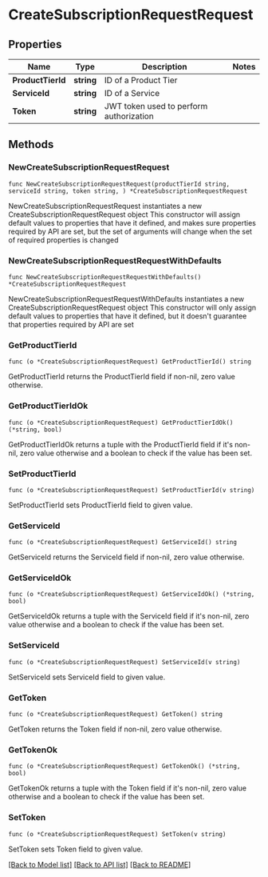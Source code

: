 # CreateSubscriptionRequestRequest

## Properties

Name | Type | Description | Notes
------------ | ------------- | ------------- | -------------
**ProductTierId** | **string** | ID of a Product Tier | 
**ServiceId** | **string** | ID of a Service | 
**Token** | **string** | JWT token used to perform authorization | 

## Methods

### NewCreateSubscriptionRequestRequest

`func NewCreateSubscriptionRequestRequest(productTierId string, serviceId string, token string, ) *CreateSubscriptionRequestRequest`

NewCreateSubscriptionRequestRequest instantiates a new CreateSubscriptionRequestRequest object
This constructor will assign default values to properties that have it defined,
and makes sure properties required by API are set, but the set of arguments
will change when the set of required properties is changed

### NewCreateSubscriptionRequestRequestWithDefaults

`func NewCreateSubscriptionRequestRequestWithDefaults() *CreateSubscriptionRequestRequest`

NewCreateSubscriptionRequestRequestWithDefaults instantiates a new CreateSubscriptionRequestRequest object
This constructor will only assign default values to properties that have it defined,
but it doesn't guarantee that properties required by API are set

### GetProductTierId

`func (o *CreateSubscriptionRequestRequest) GetProductTierId() string`

GetProductTierId returns the ProductTierId field if non-nil, zero value otherwise.

### GetProductTierIdOk

`func (o *CreateSubscriptionRequestRequest) GetProductTierIdOk() (*string, bool)`

GetProductTierIdOk returns a tuple with the ProductTierId field if it's non-nil, zero value otherwise
and a boolean to check if the value has been set.

### SetProductTierId

`func (o *CreateSubscriptionRequestRequest) SetProductTierId(v string)`

SetProductTierId sets ProductTierId field to given value.


### GetServiceId

`func (o *CreateSubscriptionRequestRequest) GetServiceId() string`

GetServiceId returns the ServiceId field if non-nil, zero value otherwise.

### GetServiceIdOk

`func (o *CreateSubscriptionRequestRequest) GetServiceIdOk() (*string, bool)`

GetServiceIdOk returns a tuple with the ServiceId field if it's non-nil, zero value otherwise
and a boolean to check if the value has been set.

### SetServiceId

`func (o *CreateSubscriptionRequestRequest) SetServiceId(v string)`

SetServiceId sets ServiceId field to given value.


### GetToken

`func (o *CreateSubscriptionRequestRequest) GetToken() string`

GetToken returns the Token field if non-nil, zero value otherwise.

### GetTokenOk

`func (o *CreateSubscriptionRequestRequest) GetTokenOk() (*string, bool)`

GetTokenOk returns a tuple with the Token field if it's non-nil, zero value otherwise
and a boolean to check if the value has been set.

### SetToken

`func (o *CreateSubscriptionRequestRequest) SetToken(v string)`

SetToken sets Token field to given value.



[[Back to Model list]](../README.md#documentation-for-models) [[Back to API list]](../README.md#documentation-for-api-endpoints) [[Back to README]](../README.md)


